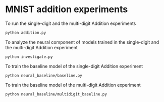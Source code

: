 # MNIST addition experiments
To run the single-digit and the multi-digit Addition experiments

```
python addition.py
```

To analyze the neural component of models trained in the single-digit and the multi-digit Addition experiment

```
python investigate.py
```

To train the baseline model of the single-digit Addition experiment


```
python neural_baseline/baseline.py
```

To train the baseline model of the multi-digit Addition experiment


```
python neural_baseline/multidigit_baseline.py
```
